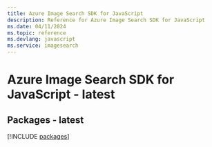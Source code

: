 ```yaml
---
title: Azure Image Search SDK for JavaScript
description: Reference for Azure Image Search SDK for JavaScript
ms.date: 04/11/2024
ms.topic: reference
ms.devlang: javascript
ms.service: imagesearch
---
```

# Azure Image Search SDK for JavaScript - latest
## Packages - latest
[!INCLUDE [packages](image-search-index.md)]
